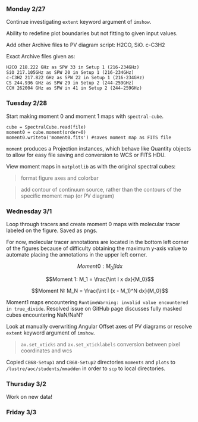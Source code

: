 ### Monday 2/27

Continue investigating `extent` keyword argument of `imshow`.

Ability to redefine plot boundaries but not fitting to given input values. 

Add other Archive files to PV diagram script: H2CO, SiO. c-C3H2

Exact Archive files given as:

```
H2CO 218.222 GHz as SPW 33 in Setup 1 (216-234GHz)
SiO 217.105GHz as SPW 20 in Setup 1 (216-234GHz) 
c-C3H2 217.822 GHz as SPW 22 in Setup 1 (216-234GHz)
CS 244.936 GHz as SPW 29 in Setup 2 (244-259GHz)
CCH 262004 GHz as SPW in 41 in Setup 2 (244-259GHz)
```

### Tuesday 2/28

Start making moment 0 and moment 1 maps with `spectral-cube`.

```
cube = SpectralCube.read(file)
moment0 = cube.moment(order=0)
moment0.writeto('moment0.fits') #saves moment map as FITS file
```
`moment` produces a Projection instances, which behave like Quantity objects to allow for easy file saving and conversion to WCS or FITS HDU.

View moment maps in `matplotlib` as with the original spectral cubes:

> format figure axes and colorbar

> add contour of continuum source, rather than the contours of the specific moment map (or PV diagram)

### Wednesday 3/1

Loop through tracers and create moment 0 maps with molecular tracer labeled on the figure. Saved as pngs.

For now, molecular tracer annotations are located in the bottom left corner of the figures because of difficulty obtaining the maximum y-axis value to automate placing the annotations in the upper left corner.

$$Moment 0: M_0 \int I dx$$

$$Moment 1: M_1 = \frac{\int I x dx}{M_0}$$

$$Moment N: M_N = \frac{\int I (x - M_1)^N dx}{M_0}$$

Moment1 maps encountering `RuntimeWarning: invalid value encountered in true_divide`. Resolved issue on GitHub page discusses fully masked cubes encountering NaN/NaN? 

Look at manually overwriting Angular Offset axes of PV diagrams or resolve `extent` keyword argument of `imshow`. 

> `ax.set_xticks` and `ax.set_xticklabels` 
> conversion between pixel coordinates and wcs

Copied `CB68-Setup1` and `CB68-Setup2` directories `moments` and `plots` to `/lustre/aoc/students/mmadden` in order to `scp` to local directories.

### Thursday 3/2

Work on new data! 

### Friday 3/3 
